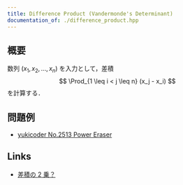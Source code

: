```yaml
---
title: Difference Product (Vandermonde's Determinant)
documentation_of: ./difference_product.hpp
---
```


## 概要
数列 $(x_1, x_2, \dots , x_n)$ を入力として，差積
$$
\Prod_{1 \leq i < j \leq n} (x_j - x_i)
$$
を計算する．

## 問題例
- [yukicoder No.2513 Power Eraser](https://yukicoder.me/problems/no/2513)

## Links
- [差積の $2$ 乗？](https://x.com/maspy_stars/status/1715375727460401307?s=20)